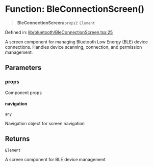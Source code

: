# Function: BleConnectionScreen()

> **BleConnectionScreen**(`props`): `Element`

Defined in: [lib/bluetooth/BleConnectionScreen.tsx:25](https://github.com/aldesgroup/goaldn/blob/6a7943d02984b1a6b41d76a3a483a1484b644076/lib/bluetooth/BleConnectionScreen.tsx#L25)

A screen component for managing Bluetooth Low Energy (BLE) device connections.
Handles device scanning, connection, and permission management.

## Parameters

### props

Component props

#### navigation

`any`

Navigation object for screen navigation

## Returns

`Element`

A screen component for BLE device management

